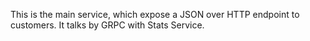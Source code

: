 This is the main service, which expose a JSON over HTTP endpoint to customers.
It talks by GRPC with  Stats Service.